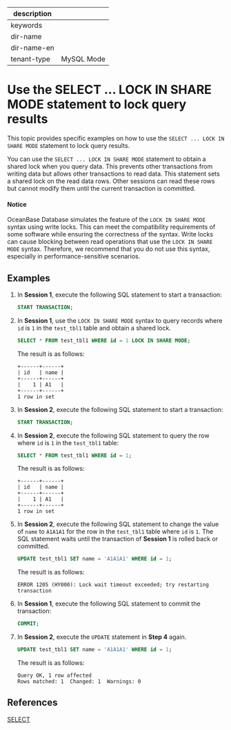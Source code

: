 |description||
|---|---|
|keywords||
|dir-name||
|dir-name-en||
|tenant-type|MySQL Mode|

# Use the SELECT ... LOCK IN SHARE MODE statement to lock query results

This topic provides specific examples on how to use the `SELECT ... LOCK IN SHARE MODE` statement to lock query results.

You can use the `SELECT ... LOCK IN SHARE MODE` statement to obtain a shared lock when you query data. This prevents other transactions from writing data but allows other transactions to read data. This statement sets a shared lock on the read data rows. Other sessions can read these rows but cannot modify them until the current transaction is committed.

<main id="notice" type='notice'>
<h4>Notice</h4>
<p>OceanBase Database simulates the feature of the <code>LOCK IN SHARE MODE</code> syntax using write locks. This can meet the compatibility requirements of some software while ensuring the correctness of the syntax. Write locks can cause blocking between read operations that use the <code>LOCK IN SHARE MODE</code> syntax. Therefore, we recommend that you do not use this syntax, especially in performance-sensitive scenarios. </p>
</main>

## Examples

1. In **Session 1**, execute the following SQL statement to start a transaction:

   ```sql
   START TRANSACTION;
   ```

2. In **Session 1**, use the `LOCK IN SHARE MODE` syntax to query records where `id` is `1` in the `test_tbl1` table and obtain a shared lock.

   ```sql
   SELECT * FROM test_tbl1 WHERE id = 1 LOCK IN SHARE MODE;
   ```

   The result is as follows:

   ```shell
   +------+------+
   | id   | name |
   +------+------+
   |    1 | A1   |
   +------+------+
   1 row in set
   ```

3. In **Session 2**, execute the following SQL statement to start a transaction:

   ```sql
   START TRANSACTION;
   ```

4. In **Session 2**, execute the following SQL statement to query the row where `id` is `1` in the `test_tbl1` table:

   ```sql
   SELECT * FROM test_tbl1 WHERE id = 1;
   ```

   The result is as follows:

   ```shell
   +------+------+
   | id   | name |
   +------+------+
   |    1 | A1   |
   +------+------+
   1 row in set
   ```

5. In **Session 2**, execute the following SQL statement to change the value of `name` to `A1A1A1` for the row in the `test_tbl1` table where `id` is `1`. The SQL statement waits until the transaction of **Session 1** is rolled back or committed.
   
   ```sql
   UPDATE test_tbl1 SET name = 'A1A1A1' WHERE id = 1;
   ```

   The result is as follows:

   ```shell
   ERROR 1205 (HY000): Lock wait timeout exceeded; try restarting transaction
   ```

6. In **Session 1**, execute the following SQL statement to commit the transaction:

   ```sql
   COMMIT;
   ```

7. In **Session 2**, execute the `UPDATE` statement in **Step 4** again.

   ```sql
   UPDATE test_tbl1 SET name = 'A1A1A1' WHERE id = 1;
   ```

   The result is as follows:

   ```shell
   Query OK, 1 row affected
   Rows matched: 1  Changed: 1  Warnings: 0
   ```

## References

[SELECT](../../../../700.reference/500.sql-reference/100.sql-syntax/200.common-tenant-of-mysql-mode/600.sql-statement-of-mysql-mode/8100.select-of-mysql-mode/100.select-of-mysql-mode.md)
